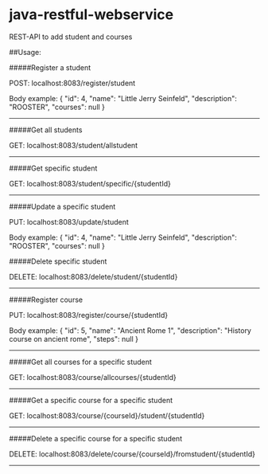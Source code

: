# java-restful-webservice

REST-API to add student and courses

##Usage:

#####Register a student

POST: localhost:8083/register/student

Body example: {
          "id": 4,
          "name": "Little Jerry Seinfeld",
          "description": "ROOSTER",
          "courses": null
      }

---------------
#####Get all students

GET: localhost:8083/student/allstudent

---------------
#####Get specific student

GET: localhost:8083/student/specific/{studentId}

---------------

#####Update a specific student

PUT: localhost:8083/update/student 

Body example: {
        "id": 4,
        "name": "Little Jerry Seinfeld",
        "description": "ROOSTER",
        "courses": null
    }


#####Delete specific student

DELETE: localhost:8083/delete/student/{studentId}

---------------
#####Register course

PUT: localhost:8083/register/course/{studentId}

Body example:
{
    "id": 5,
    "name": "Ancient Rome 1",
    "description": "History course on ancient rome",
    "steps": null
}

---------------
#####Get all courses for a specific student

GET: localhost:8083/course/allcourses/{studentId}

---------------

#####Get a specific course for a specific student

GET: localhost:8083/course/{courseId}/student/{studentId}

---------------

#####Delete a specific course for a specific student

DELETE: localhost:8083/delete/course/{courseId}/fromstudent/{studentId}

---------------